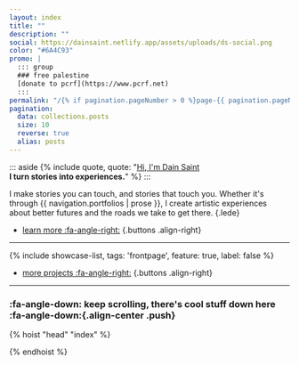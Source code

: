 ```yaml
---
layout: index
title: ""
description: ""
social: https://dainsaint.netlify.app/assets/uploads/ds-social.png
color: "#6A4C93"
promo: |
  ::: group
  ### free palestine
  [donate to pcrf](https://www.pcrf.net)
  :::
permalink: "/{% if pagination.pageNumber > 0 %}page-{{ pagination.pageNumber }}/{% endif %}index.html"
pagination:
  data: collections.posts
  size: 10
  reverse: true
  alias: posts
---
```



::: aside
{% include quote, quote: "[Hi, I'm Dain Saint](/about)<br>**I turn stories into experiences.**" %}
:::

I make stories you can touch, and stories that touch you. Whether&nbsp;it's through {{ navigation.portfolios | prose }}, I create artistic experiences about better futures and the roads we take to get there.
{.lede}


* [learn more :fa-angle-right:](/about)
{.buttons .align-right}



***

{% include showcase-list, tags: 'frontpage', feature: true, label: false %}
* [more projects :fa-angle-right:](/projects)
{.buttons .align-right}

***

### :fa-angle-down: keep scrolling, there's cool stuff down here :fa-angle-down:{.align-center .push}

{% hoist "head" "index" %}

<style type="text/css">
  .push {
    position: relative;
    top: 5rem;
    translate: 0% -50%;
  }
</style>

{% endhoist %}